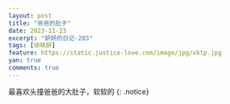 ```yaml
---
layout: post
title: "爸爸的肚子"
date: 2023-11-23
excerpt: "妍妍的日记-283"
tags: [徐晓妍]
feature: https://static.justice-love.com/image/jpg/xktp.jpg
yan: true
comments: true
---
```

最喜欢头撞爸爸的大肚子，软软的
{: .notice}
